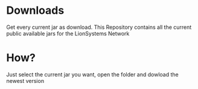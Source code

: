 # Downloads
Get every current jar as download.
This Repository contains all the current public available jars for the LionSystems Network

# How?
Just select the current jar you want, open the folder and dowload the newest version
